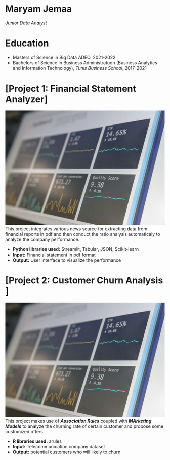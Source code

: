 # Maryam Jemaa
*Junior Data Analyst*

# Education
* Masters of Science in Big Data ADEO, 2021-2022
* Bachelors of Science in Business Administratuon (Business Analytics and Information Technology), *Tunis Business School*, 2017-2021

# [Project 1: Financial Statement Analyzer]
![alt text](stephen-dawson-qwtCeJ5cLYs-unsplash.jpg)
This project integrates various news source for extracting data from financial reports in pdf and then conduct the ratio analysis automaticaly to analyze the company performance.
* **Python libraries used:** Streamlit, Tabular, JSON, Scikit-learn
* **Input:** Financial statement in pdf format
* **Output:** User interface to visualize the performance

# [Project 2: Customer Churn Analysis ]
![alt text](stephen-dawson-qwtCeJ5cLYs-unsplash.jpg)
This project makes use of ***Association Rules***  coupled with ***MArketing Models*** to analyze the churning rate of certain customer and propose some customized offers.
* **R libraries used:** arules
* **Input:** Telecommunication company dataset
* **Output:** potential customers who will likely to churn
